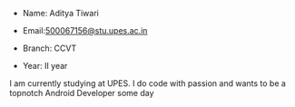 - Name: Aditya Tiwari

- Email:500067156@stu.upes.ac.in

- Branch: CCVT

- Year: II year

I am currently studying at UPES. I do code with passion and wants to be a topnotch Android Developer some day
